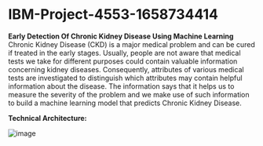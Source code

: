 # IBM-Project-4553-1658734414
<b>Early Detection Of Chronic Kidney Disease Using Machine Learning</b><br>
Chronic Kidney Disease (CKD) is a major medical problem and can be cured if treated in the early stages. Usually, people are not aware that medical tests we take for different purposes could contain valuable information concerning kidney diseases. Consequently, attributes of various medical tests are investigated to distinguish which attributes may contain helpful information about the disease. The information says that it helps us to measure the severity of the problem and we make use of such information to build a machine learning model that predicts Chronic Kidney Disease.<br>

<b>Technical Architecture:</b><br>

![image](https://user-images.githubusercontent.com/80167752/192278788-83096ae7-b295-4e0a-a868-d2cc56cf48b9.png)


